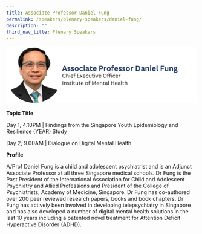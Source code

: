 ```yaml
---
title: Associate Professor Daniel Fung
permalink: /speakers/plenary-speakers/daniel-fung/
description: ""
third_nav_title: Plenary Speakers
---
```

<div style="display: flex; flex-wrap: wrap;">
  <div style="flex-basis: 100%; max-width: 100%;">
    <img alt="track speakers 1" src="/images/SpeakersPhoto/danielfung.png">
  </div>
</div>

<b>Topic Title</b>

<p id="left">Day 1, 4.10PM | Findings from the Singapore Youth Epidemiology and Resilience (YEAR) Study</p>

<p id="left">Day 2, 9.00AM | Dialogue on Digital Mental Health</p>

**Profile**

A/Prof Daniel Fung is a child and adolescent psychiatrist and is an Adjunct Associate Professor at all three  Singapore medical schools.  Dr Fung is the Past President of the International Association for Child and Adolescent Psychiatry and Allied Professions and President of the College of Psychiatrists, Academy of Medicine, Singapore.  Dr Fung has co-authored over 200 peer reviewed research papers, books and book chapters.  Dr Fung has actively been involved in developing telepsychiatry in Singapore and has also developed a number of digital mental health solutions in the last 10 years including a patented novel treatment for Attention Deficit Hyperactive Disorder (ADHD).
